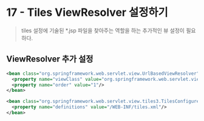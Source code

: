 #  17 - Tiles ViewResolver 설정하기
> tiles 설정에 기술된 *.jsp 파일을 찾아주는 역할을 하는 추가적인 뷰 설정이 필요하다.
> 
## ViewResolver 추가 설정
```xml
<bean class="org.springframework.web.servlet.view.UrlBasedViewResolver">
  <property name="viewClass" value="org.springframework.web.servlet.view.tiles3.TilesView"/>
  <property name="order" value="1"/>
</bean>

<bean class="org.springframework.web.servlet.view.tiles3.TilesConfigurer">
  <property name="definitions" value="/WEB-INF/tiles.xml"/>
</bean>
```
